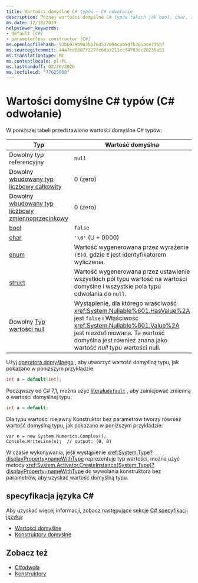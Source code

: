```yaml
---
title: Wartości domyślne C# typów — C# odwołanie
description: Poznaj wartości domyślne C# typów takich jak bool, char, int, float, Double i więcej.
ms.date: 12/18/2019
helpviewer_keywords:
- default [C#]
- parameterless constructor [C#]
ms.openlocfilehash: 93b6079b9a3bbf6d537094cab9dfb305ace7f6bf
ms.sourcegitcommit: 44a7cd8687f227fc6db3211ccf4783dc20235e51
ms.translationtype: MT
ms.contentlocale: pl-PL
ms.lasthandoff: 02/26/2020
ms.locfileid: "77625868"
---
```

# <a name="default-values-of-c-types-c-reference"></a>Wartości domyślne C# typów (C# odwołanie)

W poniższej tabeli przedstawiono wartości domyślne C# typów:

|Typ|Wartość domyślna|
|---------|------------------|
|Dowolny typ referencyjny|`null`|
|Dowolny [wbudowany typ liczbowy całkowity](integral-numeric-types.md)|0 (zero)|
|Dowolny [wbudowany typ liczbowy zmiennoprzecinkowy](floating-point-numeric-types.md)|0 (zero)|
|[bool](bool.md)|`false`|
|[char](char.md)|`'\0'` (U + 0000)|
|[enum](enum.md)|Wartość wygenerowana przez wyrażenie `(E)0`, gdzie `E` jest identyfikatorem wyliczenia.|
|[struct](struct.md)|Wartość wygenerowana przez ustawienie wszystkich pól typu wartość na wartości domyślne i wszystkie pola typu odwołania do `null`.|
|Dowolny [Typ wartości null](nullable-value-types.md)|Wystąpienie, dla którego właściwość <xref:System.Nullable%601.HasValue%2A> jest `false` i Właściwość <xref:System.Nullable%601.Value%2A> jest niezdefiniowana. Ta wartość domyślna jest również znana jako wartość *null* typu wartości null.|

Użyj [operatora domyślnego](../operators/default.md) , aby utworzyć wartość domyślną typu, jak pokazano w poniższym przykładzie:

```csharp
int a = default(int);
```

Począwszy od C# 7,1, można użyć [literału`default`](../operators/default.md#default-literal) , aby zainicjować zmienną o wartości domyślnej typu:

```csharp
int a = default;
```

Dla typu wartości niejawny Konstruktor bez parametrów tworzy również wartość domyślną typu, jak pokazano w poniższym przykładzie:

```csharp-interactive
var n = new System.Numerics.Complex();
Console.WriteLine(n);  // output: (0, 0)
```

W czasie wykonywania, jeśli wystąpienie <xref:System.Type?displayProperty=nameWithType> reprezentuje typ wartości, można użyć metody <xref:System.Activator.CreateInstance(System.Type)?displayProperty=nameWithType> do wywołania konstruktora bez parametrów, aby uzyskać wartość domyślną typu.

## <a name="c-language-specification"></a>specyfikacja języka C#

Aby uzyskać więcej informacji, zobacz następujące sekcje [ C# specyfikacji języka](~/_csharplang/spec/introduction.md):

- [Wartości domyślne](~/_csharplang/spec/variables.md#default-values)
- [Konstruktory domyślne](~/_csharplang/spec/types.md#default-constructors)

## <a name="see-also"></a>Zobacz też

- [C#odwoła](../index.md)
- [Konstruktory](../../programming-guide/classes-and-structs/constructors.md)
